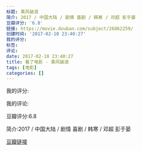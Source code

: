 ```yaml
---
标题: 乘风破浪
简介: 2017 / 中国大陆 / 剧情 喜剧 / 韩寒 / 邓超 彭于晏
豆瓣评分: '6.8'
链接: https://movie.douban.com/subject/26862259/
创建时间: '2017-02-10 23:40:27'
我的评分:
标签:
评论:
date: 2017-02-10 23:40:27
title: 看了电影 - 乘风破浪
tags: [电影]
categories: []
---
```


我的评分:

我的评论:

豆瓣评分:6.8

简介:2017 / 中国大陆 / 剧情 喜剧 / 韩寒 / 邓超 彭于晏

[豆瓣链接](https://movie.douban.com/subject/26862259/)

